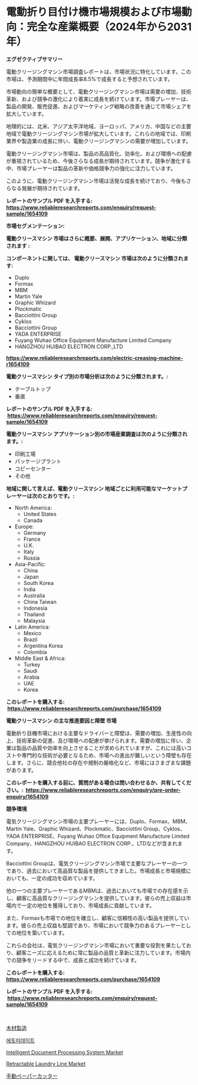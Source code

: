 <p><h1>電動折り目付け機市場規模および市場動向：完全な産業概要（2024年から2031年）</h1></p><p><strong>エグゼクティブサマリー</strong></p>
<p><p>電動クリージングマシン市場調査レポートは、市場状況に特化しています。この市場は、予測期間中に年間成長率8.5%で成長すると予想されています。</p><p>市場動向の簡単な概要として、電動クリージングマシン市場は需要の増加、技術革新、および競争の激化により着実に成長を続けています。市場プレーヤーは、製品の開発、販売促進、およびマーケティング戦略の改善を通じて市場シェアを拡大しています。</p><p>地理的には、北米、アジア太平洋地域、ヨーロッパ、アメリカ、中国などの主要地域で電動クリージングマシン市場が拡大しています。これらの地域では、印刷業界や製造業の成長に伴い、電動クリージングマシンの需要が増加しています。</p><p>電動クリージングマシン市場は、製品の高品質化、効率化、および環境への配慮が重視されているため、今後さらなる成長が期待されています。競争が激化する中、市場プレーヤーは製品の革新や価格競争力の強化に注力しています。</p><p>このように、電動クリージングマシン市場は活発な成長を続けており、今後もさらなる発展が期待されています。</p></p>
<p><strong>レポートのサンプル PDF を入手する: <a href="https://www.reliableresearchreports.com/enquiry/request-sample/1654109">https://www.reliableresearchreports.com/enquiry/request-sample/1654109</a></strong></p>
<p><strong>市場セグメンテーション:</strong></p>
<p><strong> 電動クリースマシン 市場はさらに概要、展開、アプリケーション、地域に分類されます :</strong></p>
<p><strong>コンポーネントに関しては、 電動クリースマシン 市場は次のように分類されます: &nbsp;</strong></p>
<p><ul><li>Duplo</li><li>Formax</li><li>MBM</li><li>Martin Yale</li><li>Graphic Whizard</li><li>Plockmatic</li><li>Bacciottini Group</li><li>Cyklos</li><li>Bacciottini Group</li><li>YADA ENTERPRISE</li><li>Fuyang Wuhao Office Equipment Manufacture Limited Company</li><li>HANGZHOU HUIBAO ELECTRON CORP.,LTD</li></ul></p>
<p><strong><a href="https://www.reliableresearchreports.com/electric-creasing-machine-r1654109">https://www.reliableresearchreports.com/electric-creasing-machine-r1654109</a></strong></p>
<p><strong> 電動クリースマシン タイプ別の市場分析は次のように分類されます。:</strong></p>
<p><ul><li>テーブルトップ</li><li>垂直</li></ul></p>
<p><strong>レポートのサンプル PDF を入手する: &nbsp;<a href="https://www.reliableresearchreports.com/enquiry/request-sample/1654109">https://www.reliableresearchreports.com/enquiry/request-sample/1654109</a></strong></p>
<p><strong> 電動クリースマシン アプリケーション別の市場産業調査は次のように分類されます。:</strong></p>
<p><ul><li>印刷工場</li><li>パッケージプラント</li><li>コピーセンター</li><li>その他</li></ul></p>
<p><strong>地域に関して言えば、電動クリースマシン 地域ごとに利用可能なマーケットプレーヤーは次のとおりです。:</strong></p>
<p><ul>
    <li>
        North America:
        <ul>
            <li>United States</li>
            <li>Canada</li>
        </ul>
    </li>
    <li>
        Europe:
        <ul>
            <li>Germany</li>
            <li>France</li>
            <li>U.K.</li>
            <li>Italy</li>
            <li>Russia</li>
        </ul>
    </li>
    <li>
        Asia-Pacific:
        <ul>
            <li>China</li>
            <li>Japan</li>
            <li>South Korea</li>
            <li>India</li>
            <li>Australia</li>
            <li>China Taiwan</li>
            <li>Indonesia</li>
            <li>Thailand</li>
            <li>Malaysia</li>
        </ul>
    </li>
    <li>
        Latin America:
        <ul>
            <li>Mexico</li>
            <li>Brazil</li>
            <li>Argentina Korea</li>
            <li>Colombia</li>
        </ul>
    </li>
    <li>
        Middle East & Africa:
        <ul>
            <li>Turkey</li>
            <li>Saudi</li>
            <li>Arabia</li>
            <li>UAE</li>
            <li>Korea</li>
        </ul>
    </li>
    </ul></p>
<p><strong>このレポートを購入する: &nbsp;<a href="https://www.reliableresearchreports.com/purchase/1654109">https://www.reliableresearchreports.com/purchase/1654109</a></strong></p>
<p><strong>電動クリースマシン の主な推進要因と障壁 市場</strong></p>
<p><p>電動折り目機市場における主要なドライバーと障壁は、需要の増加、生産性の向上、技術革新の促進、及び環境への配慮が挙げられます。需要の増加に伴い、企業は製品の品質や効率を向上させることが求められていますが、これには高いコストや専門的な技術が必要となるため、市場への進出が難しいという障壁も存在します。さらに、競合他社の存在や規制の厳格化など、市場にはさまざまな課題があります。</p></p>
<p><strong>このレポートを購入する前に、質問がある場合は問い合わせるか、共有してください。:&nbsp; <a href="https://www.reliableresearchreports.com/enquiry/pre-order-enquiry/1654109">https://www.reliableresearchreports.com/enquiry/pre-order-enquiry/1654109</a></strong></p>
<p><strong>競争環境</strong></p>
<p><p>電気クリージングマシン市場の主要プレーヤーには、Duplo、Formax、MBM、Martin Yale、Graphic Whizard、Plockmatic、Bacciottini Group、Cyklos、YADA ENTERPRISE、Fuyang Wuhao Office Equipment Manufacture Limited Company、HANGZHOU HUIBAO ELECTRON CORP.、LTDなどが含まれます。</p><p>Bacciottini Groupは、電気クリージングマシン市場で主要なプレーヤーの一つであり、過去において高品質な製品を提供してきました。市場成長と市場規模においても、一定の成功を収めています。</p><p>他の一つの主要プレーヤーであるMBMは、過去においても市場での存在感を示し、顧客に高品質なクリージングマシンを提供しています。彼らの売上収益は市場内で一定の地位を獲得しており、市場成長に貢献しています。</p><p>また、Formaxも市場での地位を確立し、顧客に信頼性の高い製品を提供しています。彼らの売上収益も堅調であり、市場において競争力のあるプレーヤーとしての地位を築いています。</p><p>これらの会社は、電気クリージングマシン市場において重要な役割を果たしており、顧客ニーズに応えるために常に製品の品質と革新に注力しています。市場内での競争をリードする中で、成長と成功を続けています。</p></p>
<p><strong>このレポートを購入する: &nbsp; <a href="https://www.reliableresearchreports.com/purchase/1654109">https://www.reliableresearchreports.com/purchase/1654109</a></strong></p>
<p><strong>レポートのサンプル PDF を入手する: &nbsp;<a href="https://www.reliableresearchreports.com/enquiry/request-sample/1654109">https://www.reliableresearchreports.com/enquiry/request-sample/1654109</a></strong><strong></strong></p>
<p>&nbsp;</p>
<p><p><a href="https://medium.com/@adaming121/%E6%9C%A8%E8%A3%BD%E5%93%81%E8%A3%BD%E9%80%A0%E5%B8%82%E5%A0%B4-%E5%B8%82%E5%A0%B4%E3%82%B7%E3%82%A7%E3%82%A2-%E5%B8%82%E5%A0%B4%E5%8B%95%E5%90%91-%E3%81%9D%E3%81%97%E3%81%A6%E5%B0%86%E6%9D%A5%E3%81%AE%E6%88%90%E9%95%B7%E3%82%92%E6%8E%A2%E3%82%8B-560e18b3efa5">木材製造</a></p><p><a href="https://medium.com/@toreygrimes2022/%EC%97%90%ED%86%A0%EB%AF%B8%EB%8D%B0%EC%9D%B4%ED%8A%B8-%EC%8B%9C%EC%9E%A5-%EC%8B%9C%EC%9E%A5-%EC%A0%90%EC%9C%A0%EC%9C%A8-%EC%8B%9C%EC%9E%A5-%EB%8F%99%ED%96%A5-%EB%B0%8F-%EB%AF%B8%EB%9E%98-%EC%84%B1%EC%9E%A5-%ED%83%90%EC%83%89-1b50775a510f">에토미데이트</a></p><p><a href="https://github.com/markusgodoy/Market-Research-Report-List-3/blob/main/intelligent-document-processing-system-market.md">Intelligent Document Processing System Market</a></p><p><a href="https://issuu.com/reportprime-2/docs/retractable-laundry-line-market-size-2030.pptx">Retractable Laundry Line Market</a></p><p><a href="https://github.com/roulaayoub-saad/Market-Research-Report-List-1/blob/main/541910565007.md">手動ペーパーカッター</a></p></p>